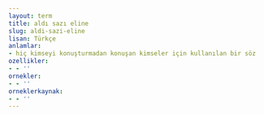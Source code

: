 ```yaml
---
layout: term
title: aldı sazı eline
slug: aldi-sazi-eline
lisan: Türkçe
anlamlar:
- hiç kimseyi konuşturmadan konuşan kimseler için kullanılan bir söz
ozellikler:
- - ''
ornekler:
- - ''
orneklerkaynak:
- - ''
---
```

